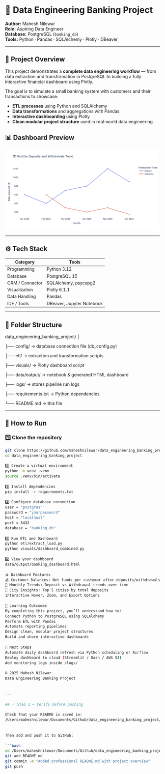 # 🏦 Data Engineering Banking Project  

**Author:** Mahesh Nilewar  
**Role:** Aspiring Data Engineer  
**Database:** PostgreSQL (`banking_db`)  
**Tools:** Python · Pandas · SQLAlchemy · Plotly · DBeaver  

---

## 📘 Project Overview
This project demonstrates a **complete data engineering workflow** — from data extraction and transformation in PostgreSQL to building a fully interactive financial dashboard using Plotly.

The goal is to simulate a small banking system with customers and their transactions to showcase:
- **ETL processes** using Python and SQLAlchemy  
- **Data transformations** and aggregations with Pandas  
- **Interactive dashboarding** using Plotly  
- **Clean modular project structure** used in real-world data engineering

## 📊 Dashboard Preview
![Banking Dashboard](data/output/dashboard_preview.png)


---

## ⚙️ Tech Stack
| Category | Tools |
|-----------|--------|
| Programming | Python 3.12 |
| Database | PostgreSQL 15 |
| ORM / Connector | SQLAlchemy, psycopg2 |
| Visualization | Plotly 6.1.1 |
| Data Handling | Pandas |
| IDE / Tools | DBeaver, Jupyter Notebook |

---

## 📁 Folder Structure
data_engineering_banking_project/
│

├── config/ → database connection file (db_config.py)

├── etl/ → extraction and transformation scripts

├── visuals/ → Plotly dashboard script

├── data/output/ → notebook & generated HTML dashboard

├── logs/ → stores pipeline run logs

├── requirements.txt → Python dependencies

└── README.md → this file


---

## 🚀 How to Run

### 1️⃣ Clone the repository
```bash
git clone https://github.com/maheshnilewar/data_engineering_banking_project.git
cd data_engineering_banking_project

2️⃣ Create a virtual environment
python -m venv .venv
source .venv/bin/activate

3️⃣ Install dependencies
pip install -r requirements.txt

4️⃣ Configure database connection
user = "postgres"
password = "yourpassword"
host = "localhost"
port = 5432
database = "banking_db"

5️⃣ Run ETL and Dashboard
python etl/extract_load.py
python visuals/dashboard_combined.py

6️⃣ View your dashboard
data/output/banking_dashboard.html

📊 Dashboard Features
💰 Customer Balances: Net funds per customer after deposits/withdrawals
📅 Monthly Trends: Deposit vs Withdrawal trends over time
🌆 City Insights: Top 5 cities by total deposits
Interactive Hover, Zoom, and Export Options

🧠 Learning Outcomes
By completing this project, you’ll understand how to:
Connect Python to PostgreSQL using SQLAlchemy
Perform ETL with Pandas
Automate reporting pipelines
Design clean, modular project structures
Build and share interactive dashboards

🏁 Next Steps
Automate daily dashboard refresh via Python scheduling or Airflow
Deploy dashboard to cloud (Streamlit / Dash / AWS S3)
Add monitoring logs inside /logs/

© 2025 Mahesh Nilewar
Data Engineering Banking Project


---

## ✅ Step 2 — Verify before pushing

Check that your README is saved in:
/Users/maheshnilewar/Documents/Github/data_engineering_banking_project/README.md


Then add and push it to GitHub:

```bash
cd /Users/maheshnilewar/Documents/Github/data_engineering_banking_project
git add README.md
git commit -m "Added professional README.md with project overview"
git push
